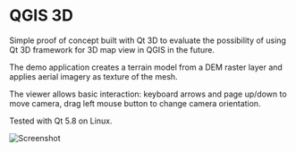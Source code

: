 # QGIS 3D

Simple proof of concept built with Qt 3D to evaluate the possibility of using Qt 3D framework for 3D map view in QGIS in the future.

The demo application creates a terrain model from a DEM raster layer and applies aerial imagery as texture of the mesh.

The viewer allows basic interaction: keyboard arrows and page up/down to move camera, drag left mouse button to change camera orientation.

Tested with Qt 5.8 on Linux.

![Screenshot](https://cloud.githubusercontent.com/assets/193367/24079851/25e19e74-0ccd-11e7-902c-4e9b86a9a955.png)

